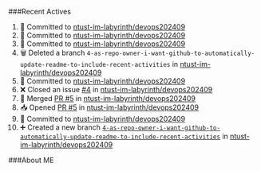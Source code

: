 ###Recent Actives
<!--START_SECTION:activity-->
1. 📝 Committed to [ntust-im-labyrinth/devops202409](https://github.com/ntust-im-labyrinth/devops202409/commit/7e03da72aac5b26e4b12e02421b46fad48fa35f0)
2. 📝 Committed to [ntust-im-labyrinth/devops202409](https://github.com/ntust-im-labyrinth/devops202409/commit/ebf015e754ef1fcef20f262be19dfb1b493f1bfc)
3. 📝 Committed to [ntust-im-labyrinth/devops202409](https://github.com/ntust-im-labyrinth/devops202409/commit/71457602a4469ef091bf5d5255be5db1b7e9c537)
4. 🗑️ Deleted a branch `4-as-repo-owner-i-want-github-to-automatically-update-readme-to-include-recent-activities` in [ntust-im-labyrinth/devops202409](https://github.com/ntust-im-labyrinth/devops202409)
5. 📝 Committed to [ntust-im-labyrinth/devops202409](https://github.com/ntust-im-labyrinth/devops202409/commit/7619b0a2ec5572c841b4d1c5333b1545ee552c07)
6. ❌ Closed an issue [#4](https://github.com/ntust-im-labyrinth/devops202409/issues/4) in [ntust-im-labyrinth/devops202409](https://github.com/ntust-im-labyrinth/devops202409)
7. 🔀 Merged [PR #5](https://github.com/ntust-im-labyrinth/devops202409/pull/5) in [ntust-im-labyrinth/devops202409](https://github.com/ntust-im-labyrinth/devops202409)
8. 📥 Opened [PR #5](https://github.com/ntust-im-labyrinth/devops202409/pull/5) in [ntust-im-labyrinth/devops202409](https://github.com/ntust-im-labyrinth/devops202409)
9. 📝 Committed to [ntust-im-labyrinth/devops202409](https://github.com/ntust-im-labyrinth/devops202409/commit/7619b0a2ec5572c841b4d1c5333b1545ee552c07)
10. ➕ Created a new branch [`4-as-repo-owner-i-want-github-to-automatically-update-readme-to-include-recent-activities`](https://github.com/ntust-im-labyrinth/devops202409/tree/4-as-repo-owner-i-want-github-to-automatically-update-readme-to-include-recent-activities) in [ntust-im-labyrinth/devops202409](https://github.com/ntust-im-labyrinth/devops202409)
<!--END_SECTION:activity-->

###About ME
<!--MY LINKS START-->
<!--MY LINKS END-->

